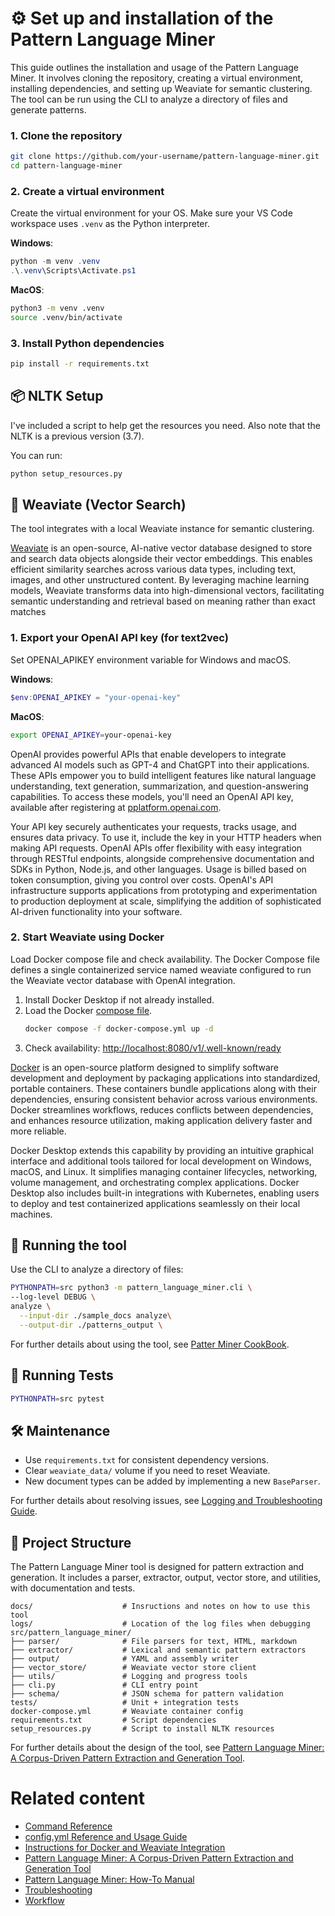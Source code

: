 # ⚙️ Set up and installation of the Pattern Language Miner

This guide outlines the installation and usage of the Pattern Language Miner. It involves cloning the repository, creating a virtual environment, installing dependencies, and setting up Weaviate for semantic clustering. The tool can be run using the CLI to analyze a directory of files and generate patterns.

### 1. Clone the repository

```bash
git clone https://github.com/your-username/pattern-language-miner.git
cd pattern-language-miner
```

### 2. Create a virtual environment

Create the virtual environment for your OS. Make sure your VS Code workspace uses `.venv` as the Python interpreter.

**Windows**:

```Powershell
python -m venv .venv
.\.venv\Scripts\Activate.ps1
```

**MacOS**:

```bash
python3 -m venv .venv
source .venv/bin/activate
```

### 3. Install Python dependencies

```bash
pip install -r requirements.txt
```
## 📦 NLTK Setup

I've included a script to help get the resources you need. Also note that the NLTK is a previous version (3.7).

You can run:

```bash
python setup_resources.py
```

## 🧠 Weaviate (Vector Search)

The tool integrates with a local Weaviate instance for semantic clustering. 

[Weaviate](https://weaviate.io/) is an open-source, AI-native vector database designed to store and search data objects alongside their vector embeddings. This enables efficient similarity searches across various data types, including text, images, and other unstructured content. By leveraging machine learning models, Weaviate transforms data into high-dimensional vectors, facilitating semantic understanding and retrieval based on meaning rather than exact matches

### 1. Export your OpenAI API key (for text2vec)

Set OPENAI_APIKEY environment variable for Windows and macOS.

**Windows**:
```powershell
$env:OPENAI_APIKEY = "your-openai-key"
```

**MacOS**:

```bash
export OPENAI_APIKEY=your-openai-key
```

OpenAI provides powerful APIs that enable developers to integrate advanced AI models such as GPT-4 and ChatGPT into their applications. These APIs empower you to build intelligent features like natural language understanding, text generation, summarization, and question-answering capabilities. To access these models, you'll need an OpenAI API key, available after registering at [pplatform.openai.com](https://pplatform.openai.com).

Your API key securely authenticates your requests, tracks usage, and ensures data privacy. To use it, include the key in your HTTP headers when making API requests. OpenAI APIs offer flexibility with easy integration through RESTful endpoints, alongside comprehensive documentation and SDKs in Python, Node.js, and other languages. Usage is billed based on token consumption, giving you control over costs. OpenAI's API infrastructure supports applications from prototyping and experimentation to production deployment at scale, simplifying the addition of sophisticated AI-driven functionality into your software.

### 2. Start Weaviate using Docker

Load Docker compose file and check availability. The Docker Compose file defines a single containerized service named weaviate configured to run the Weaviate vector database with OpenAI integration.

1. Install Docker Desktop if not already installed. 
2. Load the Docker [compose file](docker-compose.yml).
    ```bash
    docker compose -f docker-compose.yml up -d
    ```
3.  Check availability: [http://localhost:8080/v1/.well-known/ready](http://localhost:8080/v1/.well-known/ready)

[Docker](https://www.docker.com/) is an open-source platform designed to simplify software development and deployment by packaging applications into standardized, portable containers. These containers bundle applications along with their dependencies, ensuring consistent behavior across various environments. Docker streamlines workflows, reduces conflicts between dependencies, and enhances resource utilization, making application delivery faster and more reliable.

Docker Desktop extends this capability by providing an intuitive graphical interface and additional tools tailored for local development on Windows, macOS, and Linux. It simplifies managing container lifecycles, networking, volume management, and orchestrating complex applications. Docker Desktop also includes built-in integrations with Kubernetes, enabling users to deploy and test containerized applications seamlessly on their local machines.

## 🚀 Running the tool

Use the CLI to analyze a directory of files:

```bash
PYTHONPATH=src python3 -m pattern_language_miner.cli \
--log-level DEBUG \
analyze \
  --input-dir ./sample_docs analyze\
  --output-dir ./patterns_output \
```

For further details about using the tool, see [Patter Miner CookBook](workflow.md).

## 🧪 Running Tests

```bash
PYTHONPATH=src pytest
```
## 🛠 Maintenance

* Use `requirements.txt` for consistent dependency versions.
* Clear `weaviate_data/` volume if you need to reset Weaviate.
* New document types can be added by implementing a new `BaseParser`.

For further details about resolving issues, see [Logging and Troubleshooting Guide](troubleshooting.md).

## 📁 Project Structure

The Pattern Language Miner tool is designed for pattern extraction and generation. It includes a parser, extractor, output, vector store, and utilities, with documentation and tests.

```
docs/                    # Insructions and notes on how to use this tool
logs/                    # Location of the log files when debugging
src/pattern_language_miner/
├── parser/              # File parsers for text, HTML, markdown
├── extractor/           # Lexical and semantic pattern extractors
├── output/              # YAML and assembly writer
├── vector_store/        # Weaviate vector store client
├── utils/               # Logging and progress tools
├── cli.py               # CLI entry point
├── schema/              # JSON schema for pattern validation
tests/                   # Unit + integration tests
docker-compose.yml       # Weaviate container config
requirements.txt         # Script dependencies
setup_resources.py       # Script to install NLTK resources
```

For further details about the design of the tool, see [Pattern Language Miner: A Corpus-Driven Pattern Extraction and Generation Tool](application-design.md).

# Related content

* [Command Reference](command-reference.md)
* [config.yml Reference and Usage Guide](configuration-file-reference.md)
* [Instructions for Docker and Weaviate Integration](instructions_for_docker.md)
* [Pattern Language Miner: A Corpus-Driven Pattern Extraction and Generation Tool](application-design.md)
* [Pattern Language Miner: How-To Manual](application-guide.md)
* [Troubleshooting](troubleshooting.md)
* [Workflow](workflow.md)